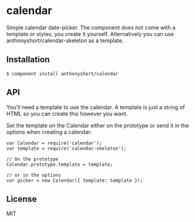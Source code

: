 # calendar

  Simple calendar date-picker. The component does not come with a template or styles, you create it yourself. Alternatively you can use anthonyshort/calendar-skeleton as a template.

## Installation

    $ component install anthonyshort/calendar

## API

You'll need a template to use the calendar. A template is just a string of HTML so you can create this however you want.

Set the template on the Calendar either on the prototype or send it in the options when creating a calendar:

    var Calendar = require('calendar');
    var template = require('calendar-skeleton');
    
    // On the prototype
    Calendar.prototype.template = template;
    
    // or in the options
    var picker = new Calendar({ template: template });

## License

  MIT
